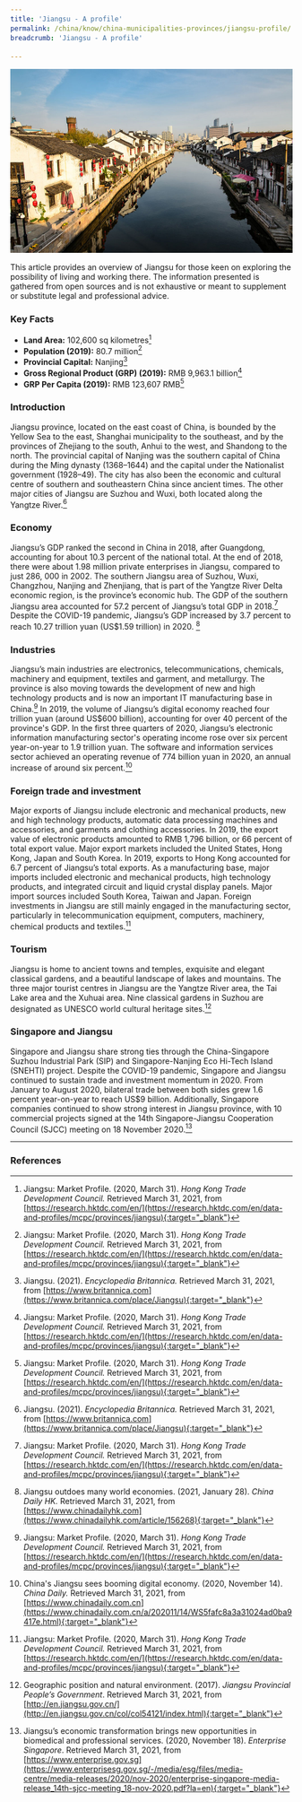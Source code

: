 ```yaml
---
title: 'Jiangsu - A profile'
permalink: /china/know/china-municipalities-provinces/jiangsu-profile/
breadcrumb: 'Jiangsu - A profile'

---
```



<img src="\images\eoa\china selected\jiangsu-profile.jpg" alt="jiangsu profile banner" style="width:800px;" />

This article provides an overview of Jiangsu for those keen on exploring the possibility of living and working there. The information presented is gathered from open sources and is not exhaustive or meant to supplement or substitute legal and professional advice. 

### **Key Facts**

- **Land Area:** 102,600 sq kilometres[^1]
- **Population (2019):** 80.7 million[^2]
- **Provincial Capital:** Nanjing[^3]
- **Gross Regional Product (GRP) (2019):** RMB 9,963.1 billion[^4]
- **GRP Per Capita (2019):** RMB 123,607 RMB[^5]

### **Introduction**

Jiangsu province, located on the east coast of China, is bounded by the Yellow Sea to the east, Shanghai municipality to the southeast, and by the provinces of Zhejiang to the south, Anhui to the west, and Shandong to the north. The provincial capital of Nanjing was the southern capital of China during the Ming dynasty (1368–1644) and the capital under the Nationalist government (1928–49). The city has also been the economic and cultural centre of southern and southeastern China since ancient times. The other major cities of Jiangsu are Suzhou and Wuxi, both located along the Yangtze River.[^6]

### **Economy**

<!--div style="width:image width px; font-size:80%; text-align:center;"><img src="\images\eoa\china selected\jiangsu-profile-chart-1.jpg" style="width:350px;" />Data Source: Jiangsu: Market Profile. (2018, January). Hong Kong Trade Development Council.</div-->

Jiangsu’s GDP ranked the second in China in 2018, after Guangdong, accounting for about 10.3 percent of the national total. At the end of 2018, there were about 1.98 million private enterprises in Jiangsu, compared to just 286, 000 in 2002. The southern Jiangsu area of Suzhou, Wuxi, Changzhou, Nanjing and Zhenjiang, that is part of the Yangtze River Delta economic region, is the province’s economic hub. The GDP of the southern Jiangsu area accounted for 57.2 percent of Jiangsu’s total GDP in 2018.[^7] Despite the COVID-19 pandemic, Jiangsu’s GDP increased by 3.7 percent to reach 10.27 trillion yuan (US$1.59 trillion) in 2020. [^8]

### **Industries**

Jiangsu’s main industries are electronics, telecommunications, chemicals, machinery and equipment, textiles and garment, and metallurgy. The province is also moving towards the development of new and high technology products and is now an important IT manufacturing base in China.[^9] In 2019, the volume of Jiangsu’s digital economy reached four trillion yuan (around US$600 billion), accounting for over 40 percent of the province's GDP. In the first three quarters of 2020, Jiangsu’s electronic information manufacturing sector's operating income rose over six percent year-on-year to 1.9 trillion yuan. The software and information services sector achieved an operating revenue of 774 billion yuan in 2020, an annual increase of around six percent.[^10]

### **Foreign trade and investment**

Major exports of Jiangsu include electronic and mechanical products, new and high technology products, automatic data processing machines and accessories, and garments and clothing accessories. In 2019, the export value of electronic products amounted to RMB 1,796 billion, or 66 percent of total export value. Major export markets included the United States, Hong Kong, Japan and South Korea. In 2019, exports to Hong Kong accounted for 6.7 percent of Jiangsu’s total exports. As a manufacturing base, major imports included electronic and mechanical products, high technology products, and integrated circuit and liquid crystal display panels. Major import sources included South Korea, Taiwan and Japan. Foreign investments in Jiangsu are still mainly engaged in the manufacturing sector, particularly in telecommunication equipment, computers, machinery, chemical products and textiles.[^11]

### **Tourism**

Jiangsu is home to ancient towns and temples, exquisite and elegant classical gardens, and a beautiful landscape of lakes and mountains. The three major tourist centres in Jiangsu are the Yangtze River area, the Tai Lake area and the Xuhuai area. Nine classical gardens in Suzhou are designated as UNESCO world cultural heritage sites.[^12]

### **Singapore and Jiangsu**

Singapore and Jiangsu share strong ties through the China-Singapore Suzhou Industrial Park (SIP) and Singapore-Nanjing Eco Hi-Tech Island (SNEHTI) project. Despite the COVID-19 pandemic, Singapore and Jiangsu continued to sustain trade and investment momentum in 2020. From January to August 2020, bilateral trade between both sides grew 1.6 percent year-on-year to reach US$9 billion. Additionally, Singapore companies continued to show strong interest in Jiangsu province, with 10 commercial projects signed at the 14th Singapore-Jiangsu Cooperation Council (SJCC) meeting on 18 November 2020.[^13]

---
### **References**
[^1]: Jiangsu: Market Profile. (2020, March 31). *Hong Kong Trade Development Council.* Retrieved March 31, 2021, from [https://research.hktdc.com/en/](https://research.hktdc.com/en/data-and-profiles/mcpc/provinces/jiangsu){:target="_blank"}

[^2]: Jiangsu: Market Profile. (2020, March 31). *Hong Kong Trade Development Council.* Retrieved March 31, 2021, from [https://research.hktdc.com/en/](https://research.hktdc.com/en/data-and-profiles/mcpc/provinces/jiangsu){:target="_blank"}

[^3]: Jiangsu. (2021). *Encyclopedia Britannica.* Retrieved March 31, 2021, from [https://www.britannica.com](https://www.britannica.com/place/Jiangsu){:target="_blank"}

[^4]: Jiangsu: Market Profile. (2020, March 31). *Hong Kong Trade Development Council.* Retrieved March 31, 2021, from [https://research.hktdc.com/en/](https://research.hktdc.com/en/data-and-profiles/mcpc/provinces/jiangsu){:target="_blank"}

[^5]: Jiangsu: Market Profile. (2020, March 31). *Hong Kong Trade Development Council.* Retrieved March 31, 2021, from [https://research.hktdc.com/en/](https://research.hktdc.com/en/data-and-profiles/mcpc/provinces/jiangsu){:target="_blank"}

[^6]: Jiangsu. (2021). *Encyclopedia Britannica.* Retrieved March 31, 2021, from [https://www.britannica.com](https://www.britannica.com/place/Jiangsu){:target="_blank"}

[^7]: Jiangsu: Market Profile. (2020, March 31). *Hong Kong Trade Development Council.* Retrieved March 31, 2021, from [https://research.hktdc.com/en/](https://research.hktdc.com/en/data-and-profiles/mcpc/provinces/jiangsu){:target="_blank"}

[^8]: Jiangsu outdoes many world economies. (2021, January 28). *China Daily HK.* Retrieved March 31, 2021, from [https://www.chinadailyhk.com](https://www.chinadailyhk.com/article/156268){:target="_blank"}

[^9]: Jiangsu: Market Profile. (2020, March 31). *Hong Kong Trade Development Council.* Retrieved March 31, 2021, from [https://research.hktdc.com/en/](https://research.hktdc.com/en/data-and-profiles/mcpc/provinces/jiangsu){:target="_blank"}

[^10]: China's Jiangsu sees booming digital economy. (2020, November 14). *China Daily.* Retrieved March 31, 2021, from [https://www.chinadaily.com.cn](https://www.chinadaily.com.cn/a/202011/14/WS5fafc8a3a31024ad0ba9417e.html){:target="_blank"}

[^11]: Jiangsu: Market Profile. (2020, March 31). *Hong Kong Trade Development Council.* Retrieved March 31, 2021, from [https://research.hktdc.com/en/](https://research.hktdc.com/en/data-and-profiles/mcpc/provinces/jiangsu){:target="_blank"}

[^12]: Geographic position and natural environment. (2017). *Jiangsu Provincial People’s Government*. Retrieved March 31, 2021, from [http://en.jiangsu.gov.cn/](http://en.jiangsu.gov.cn/col/col54121/index.html){:target="_blank"}

[^13]: Jiangsu’s economic transformation brings new opportunities in biomedical and professional services. (2020, November 18). *Enterprise Singapore*. Retrieved March 31, 2021, from [https://www.enterprise.gov.sg](https://www.enterprisesg.gov.sg/-/media/esg/files/media-centre/media-releases/2020/nov-2020/enterprise-singapore-media-release_14th-sjcc-meeting_18-nov-2020.pdf?la=en){:target="_blank"}
